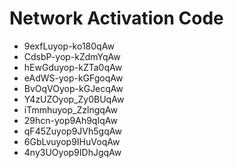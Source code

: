 # Network Activation Code
* 9exfLuyop-ko180qAw
* CdsbP-yop-kZdmYqAw
* hEwGduyop-kZTa0qAw
* eAdWS-yop-kGFgoqAw
* BvOqVOyop-kGJecqAw
* Y4zUZOyop_Zy0BUqAw
* iTmmhuyop_ZzlngqAw
* 29hcn-yop9Ah9qIqAw
* qF45Zuyop9JVh5gqAw
* 6GbLvuyop9IHuVoqAw
* 4ny3UOyop9IDhJgqAw